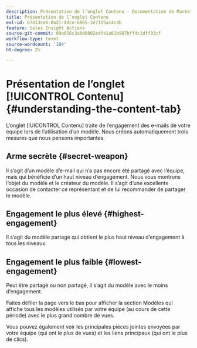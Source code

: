 ```yaml
---
description: Présentation de l’onglet Contenu - Documentation de Marketo - Documentation du produit
title: Présentation de l’onglet Contenu
exl-id: 67d13ce6-8a21-4dce-b865-3e7115ac4c4b
feature: Sales Insight Actions
source-git-commit: 09a656c3a0d0002edfa1a61b987bff4c1dff33cf
workflow-type: tm+mt
source-wordcount: '184'
ht-degree: 2%

---
```


# Présentation de l’onglet [!UICONTROL Contenu] {#understanding-the-content-tab}

L’onglet [!UICONTROL Contenu] traite de l’engagement des e-mails de votre équipe lors de l’utilisation d’un modèle. Nous créons automatiquement trois mesures que nous pensons importantes.

## Arme secrète {#secret-weapon}

Il s’agit d’un modèle d’e-mail qui n’a pas encore été partagé avec l’équipe, mais qui bénéficie d’un haut niveau d’engagement. Nous vous montrons l’objet du modèle et le créateur du modèle. Il s’agit d’une excellente occasion de contacter ce représentant et de lui recommander de partager le modèle.

## Engagement le plus élevé {#highest-engagement}

Il s’agit du modèle partagé qui obtient le plus haut niveau d’engagement à tous les niveaux.

## Engagement le plus faible {#lowest-engagement}

Peut être partagé ou non partagé, il s’agit du modèle avec le moins d’engagement.

Faites défiler la page vers le bas pour afficher la section Modèles qui affiche tous les modèles utilisés par votre équipe (au cours de cette période) avec le plus grand nombre de vues.

Vous pouvez également voir les principales pièces jointes envoyées par votre équipe (qui ont le plus de vues) et les liens principaux (qui ont le plus de clics).
